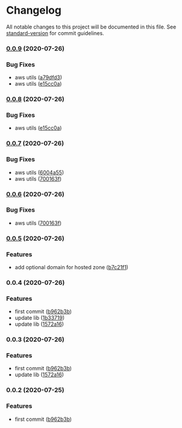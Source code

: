 # Changelog

All notable changes to this project will be documented in this file. See [standard-version](https://github.com/conventional-changelog/standard-version) for commit guidelines.

### [0.0.9](https://github.com/w4rlock/serverless-https-certificate/compare/release-0.0.7...release-0.0.9) (2020-07-26)


### Bug Fixes

* aws utils ([a79dfd3](https://github.com/w4rlock/serverless-https-certificate/commit/a79dfd3b36f498f3d2a6d2632d661deccb7496bb))
* aws utils ([e15cc0a](https://github.com/w4rlock/serverless-https-certificate/commit/e15cc0aeafc3c7cd82fd623bcc9dc9dfafb76641))

### [0.0.8](https://github.com/w4rlock/serverless-https-certificate/compare/release-0.0.7...release-0.0.8) (2020-07-26)


### Bug Fixes

* aws utils ([e15cc0a](https://github.com/w4rlock/serverless-https-certificate/commit/e15cc0aeafc3c7cd82fd623bcc9dc9dfafb76641))

### [0.0.7](https://github.com/w4rlock/serverless-https-certificate/compare/release-0.0.5...release-0.0.7) (2020-07-26)


### Bug Fixes

* aws utils ([6004a55](https://github.com/w4rlock/serverless-https-certificate/commit/6004a5583d13dd572e5c0560d79b030fcd7d5822))
* aws utils ([700163f](https://github.com/w4rlock/serverless-https-certificate/commit/700163f808ba13b0a0fceda618a6e18c06b71399))

### [0.0.6](https://github.com/w4rlock/serverless-https-certificate/compare/release-0.0.5...release-0.0.6) (2020-07-26)


### Bug Fixes

* aws utils ([700163f](https://github.com/w4rlock/serverless-https-certificate/commit/700163f808ba13b0a0fceda618a6e18c06b71399))

### [0.0.5](https://github.com/w4rlock/serverless-https-certificate/compare/release-0.0.4...release-0.0.5) (2020-07-26)


### Features

* add optional domain for hosted zone ([b7c21f1](https://github.com/w4rlock/serverless-https-certificate/commit/b7c21f1e7dd133e0a00580a61b30a6b385e5de97))

### 0.0.4 (2020-07-26)


### Features

* first commit ([b962b3b](https://github.com/w4rlock/serverless-https-certificate/commit/b962b3bd45806a3b691d5e471775e16f405ff199))
* update lib ([1b33719](https://github.com/w4rlock/serverless-https-certificate/commit/1b337198995f222fc20c75ab3527ca411df24501))
* update lib ([1572a16](https://github.com/w4rlock/serverless-https-certificate/commit/1572a16057f57e0cff92b7188cfee60cc58879cf))

### 0.0.3 (2020-07-26)


### Features

* first commit ([b962b3b](https://github.com/w4rlock/serverless-https-certificate/commit/b962b3bd45806a3b691d5e471775e16f405ff199))
* update lib ([1572a16](https://github.com/w4rlock/serverless-https-certificate/commit/1572a16057f57e0cff92b7188cfee60cc58879cf))

### 0.0.2 (2020-07-25)


### Features

* first commit ([b962b3b](https://github.com/w4rlock/serverless-https-certificate/commit/b962b3bd45806a3b691d5e471775e16f405ff199))
